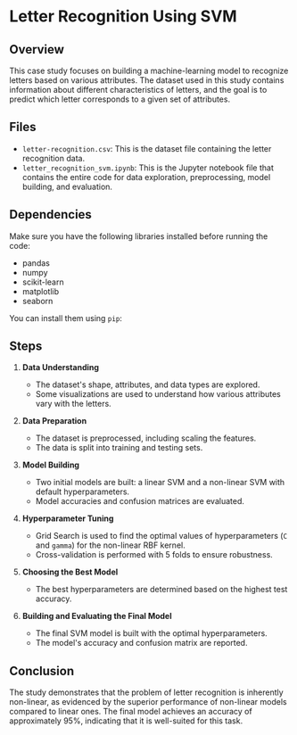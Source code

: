 # Letter Recognition Using SVM 

## Overview
This case study focuses on building a machine-learning model to recognize letters based on various attributes. The dataset used in this study contains information about different characteristics of letters, and the goal is to predict which letter corresponds to a given set of attributes.

## Files
- `letter-recognition.csv`: This is the dataset file containing the letter recognition data.
- `letter_recognition_svm.ipynb`: This is the Jupyter notebook file that contains the entire code for data exploration, preprocessing, model building, and evaluation.

## Dependencies
Make sure you have the following libraries installed before running the code:
- pandas
- numpy
- scikit-learn
- matplotlib
- seaborn

You can install them using `pip`:

## Steps

1. **Data Understanding**
   - The dataset's shape, attributes, and data types are explored.
   - Some visualizations are used to understand how various attributes vary with the letters.

2. **Data Preparation**
   - The dataset is preprocessed, including scaling the features.
   - The data is split into training and testing sets.

3. **Model Building**
   - Two initial models are built: a linear SVM and a non-linear SVM with default hyperparameters.
   - Model accuracies and confusion matrices are evaluated.

4. **Hyperparameter Tuning**
   - Grid Search is used to find the optimal values of hyperparameters (`C` and `gamma`) for the non-linear RBF kernel.
   - Cross-validation is performed with 5 folds to ensure robustness.

5. **Choosing the Best Model**
   - The best hyperparameters are determined based on the highest test accuracy.

6. **Building and Evaluating the Final Model**
   - The final SVM model is built with the optimal hyperparameters.
   - The model's accuracy and confusion matrix are reported.

## Conclusion
The study demonstrates that the problem of letter recognition is inherently non-linear, as evidenced by the superior performance of non-linear models compared to linear ones. The final model achieves an accuracy of approximately 95%, indicating that it is well-suited for this task.



